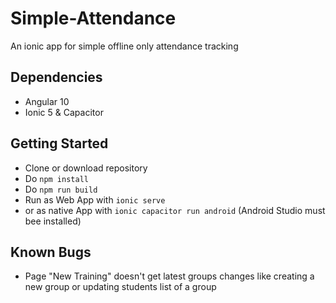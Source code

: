 # Simple-Attendance
An ionic app for simple offline only attendance tracking

## Dependencies
* Angular 10
* Ionic 5 & Capacitor

## Getting Started
* Clone or download repository
* Do `npm install`
* Do `npm run build` 
* Run as Web App with `ionic serve`
* or as native App with `ionic capacitor run android` (Android Studio must bee installed)

## Known Bugs
* Page "New Training" doesn't get latest groups changes like creating a new group
or updating students list of a group 
